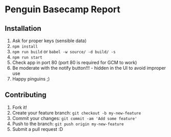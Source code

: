 # Penguin Basecamp Report

## Installation

1. Ask for proper keys (sensible data)
2. `npm install`
3. `npm run build` or `babel -w source/ -d build/ -s`
4. `npm run start`
5. Check app in port 80 (port 80 is required for GCM to work)
7. Be moderate with the notify button!!! - hidden in the UI to avoid improper use
6. Happy pinguins ;)


## Contributing
1. Fork it!
2. Create your feature branch: `git checkout -b my-new-feature`
3. Commit your changes: `git commit -am 'Add some feature'`
4. Push to the branch: `git push origin my-new-feature`
5. Submit a pull request :D
